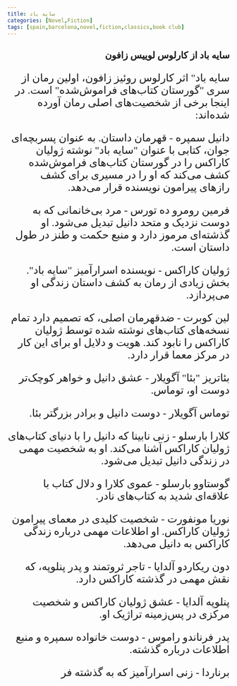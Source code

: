 ```yaml
---
title: سایه باد
categories: [Novel,Fiction]
tags: [spain,barcelona,novel,fiction,classics,book club]
---
```


<style type="text/css"> 
@font-face { font-family: 'Roya'; src: url('../../roya.ttf'); } 
p { font-family: Roya; direction: rtl; font-size:24px; } 
ul {direction:rtl;font-family: Roya;}
h2 {direction:rtl;font-family: Roya;}
</style> 


## سایه باد از کارلوس لوییس زافون


سایه باد" اثر کارلوس روئیز زافون، اولین رمان از سری "گورستان کتاب‌های فراموش‌شده" است. در اینجا برخی از شخصیت‌های اصلی رمان آورده شده‌اند:

دانیل سمپره - قهرمان داستان. به عنوان پسربچه‌ای جوان، کتابی با عنوان "سایه باد" نوشته ژولیان کاراکس را در گورستان کتاب‌های فراموش‌شده کشف می‌کند که او را در مسیری برای کشف رازهای پیرامون نویسنده قرار می‌دهد.

فرمین رومرو ده تورس - مرد بی‌خانمانی که به دوست نزدیک و متحد دانیل تبدیل می‌شود. او گذشته‌ای مرموز دارد و منبع حکمت و طنز در طول داستان است.

ژولیان کاراکس - نویسنده اسرارآمیز "سایه باد". بخش زیادی از رمان به کشف داستان زندگی او می‌پردازد.

لین کوبرت - ضدقهرمان اصلی، که تصمیم دارد تمام نسخه‌های کتاب‌های نوشته شده توسط ژولیان کاراکس را نابود کند. هویت و دلایل او برای این کار در مرکز معما قرار دارد.

بئاتریز "بئا" آگویلار - عشق دانیل و خواهر کوچک‌تر دوست او، توماس.

توماس آگویلار - دوست دانیل و برادر بزرگتر بئا.

کلارا بارسلو - زنی نابینا که دانیل را با دنیای کتاب‌های ژولیان کاراکس آشنا می‌کند. او به شخصیت مهمی در زندگی دانیل تبدیل می‌شود.

گوستاوو بارسلو - عموی کلارا و دلال کتاب با علاقه‌ای شدید به کتاب‌های نادر.

نوریا مونفورت - شخصیت کلیدی در معمای پیرامون ژولیان کاراکس. او اطلاعات مهمی درباره زندگی کاراکس به دانیل می‌دهد.

دون ریکاردو آلدایا - تاجر ثروتمند و پدر پنلوپه، که نقش مهمی در گذشته کاراکس دارد.

پنلوپه آلدایا - عشق ژولیان کاراکس و شخصیت مرکزی در پس‌زمینه تراژیک او.

پدر فرناندو راموس - دوست خانواده سمپره و منبع اطلاعات درباره گذشته.

برناردا - زنی اسرارآمیز که به گذشته فر


